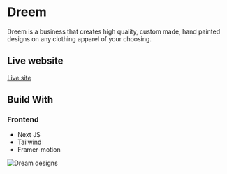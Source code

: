 # Dreem

Dreem is a business that creates high quality, custom made, hand painted designs on any clothing apparel of your choosing.

## Live website

[Live site](https://dreem.netlify.app/)

## Build With

### Frontend

- Next JS
- Tailwind
- Framer-motion

![Dream designs](https://github.com/user-attachments/assets/70500e03-eaa0-4600-bf59-1c972a27efeb)
